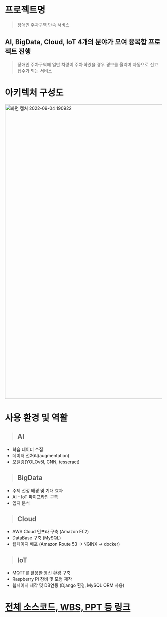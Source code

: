 # 프로젝트명
> 장애인 주차구역 단속 서비스  

## AI, BigData, Cloud, IoT 4개의 분야가 모여 융복합 프로젝트 진행  
> 장애인 주차구역에 일반 차량이 주차 하였을 경우 경보를 울리며 자동으로 신고접수가 되는 서비스  

# 아키텍처 구성도
<img width="944" alt="화면 캡처 2022-09-04 190922" src="https://user-images.githubusercontent.com/12439450/188308275-ae59f0cb-544a-425c-935c-470e8bf38a3e.png">

# 사용 환경 및 역활
> ## AI  
- 학습 데이터 수집  
- 데이터 전처리(augmentation)  
- 모델링(YOLOv5l, CNN, tesseract)  
> ## BigData
- 주제 선정 배경 및 기대 효과  
- AI - IoT 파이프라인 구축  
- 입지 분석
> ## Cloud  
- AWS Cloud 인프라 구축 (Amazon EC2)  
- DataBase 구축 (MySQL)
- 웹페이지 배포 (Amazon Route 53 -> NGINX -> docker)
> ## IoT  
- MQTT를 활용한 통신 환경 구축  
- Raspberry Pi 장비 및 모형 제작  
- 웹페이지 제작 및 DB연동 (Django 환경, MySQL ORM 사용)

# [전체 소스코드, WBS, PPT 등 링크](https://drive.google.com/drive/folders/1SSiEPprD62wwLsntKh4JUHFOFTiqGvvh)

